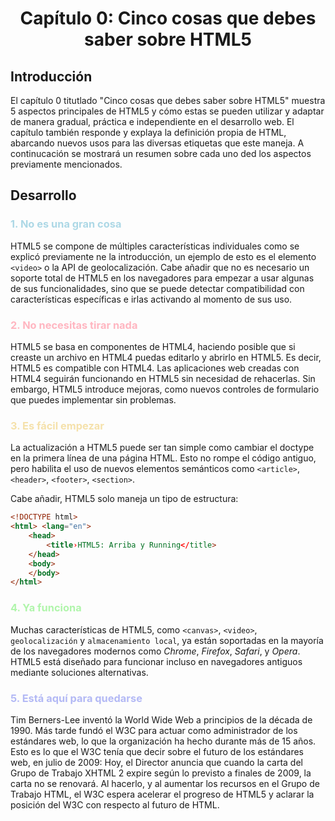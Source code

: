 <center> <h1>Capítulo 0: Cinco cosas que debes saber sobre HTML5</h1></center>

## Introducción
El capítulo 0 titutlado "Cinco cosas que debes saber sobre HTML5" muestra 5 aspectos principales de HTML5 y cómo estas se pueden utilizar y adaptar de manera gradual, práctica e independiente en el desarrollo web.
El capítulo también responde y explaya la definición propia de HTML, abarcando nuevos usos para las diversas etiquetas que este maneja.
A continucación se mostrará un resumen sobre cada uno ded los aspectos previamente mencionados.

## Desarrollo

<h3 style="color:lightblue">1. No es una gran cosa</h3>

HTML5 se compone de múltiples características individuales como se explicó previamente ne la introducción, un ejemplo de esto es el elemento `<video>` o la API de geolocalización. 
Cabe añadir que no es necesario un soporte total de HTML5 en los navegadores para empezar a usar algunas de sus funcionalidades, sino que se puede detectar compatibilidad con características específicas e irlas activando al momento de sus uso.

<h3 style="color:lightpink">2. No necesitas tirar nada</h3>
HTML5 se basa en componentes de HTML4, haciendo posible que si creaste un archivo en HTML4 puedas editarlo y abrirlo en HTML5.
Es decir, HTML5 es compatible con HTML4. Las aplicaciones web creadas con HTML4 seguirán funcionando en HTML5 sin necesidad de rehacerlas. Sin embargo, HTML5 introduce mejoras, como nuevos controles de formulario que puedes implementar sin problemas.

<h3 style="color:#f5e1ab">3. Es fácil empezar</h3>

La actualización a HTML5 puede ser tan simple como cambiar el doctype en la primera línea de una página HTML. Esto no rompe el código antiguo, pero habilita el uso de nuevos elementos semánticos como `<article>`, `<header>`, `<footer>`, `<section>`.

Cabe añadir, HTML5 solo maneja un tipo de estructura: 
```html
<!DOCTYPE html>
<html> <lang="en">
    <head>
        <title›HTML5: Arriba y Running</title>
    </head>
    <body>
    </body>
</html>
```

<h3 style="color:#b0f5ab">4. Ya funciona</h3>

Muchas características de HTML5, como `<canvas>`, `<video>`, `geolocalización` y `almacenamiento local`, ya están soportadas en la mayoría de los navegadores modernos como *Chrome*, *Firefox*, *Safari*, y *Opera*. HTML5 está diseñado para funcionar incluso en navegadores antiguos mediante soluciones alternativas.

<h3 style="color:#b3b9f5">5. Está aquí para quedarse</h3>

Tim Berners-Lee inventó la World Wide Web a principios de la década de 1990. Más tarde fundó el W3C para actuar como administrador de los estándares web, lo que la organización ha hecho durante más de 15 años. Esto es lo que el W3C tenía que decir sobre el futuro de los estándares web, en julio de 2009:
Hoy, el Director anuncia que cuando la carta del Grupo de Trabajo XHTML 2 expire según lo previsto a finales de 2009, la carta no se renovará. Al hacerlo, y al aumentar los recursos en el Grupo de Trabajo HTML, el W3C espera acelerar el progreso de HTML5 y aclarar la posición del W3C con respecto al futuro de HTML.
